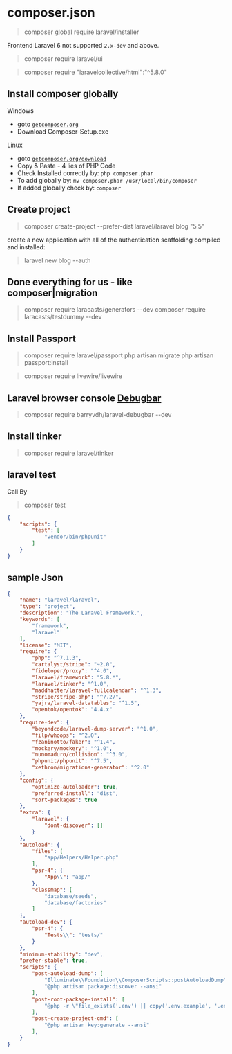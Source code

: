 # composer.json
> composer global require laravel/installer

Frontend
Laravel 6 not supported `2.x-dev` and above.
> composer require laravel/ui

> composer require "laravelcollective/html":"^5.8.0"

## Install composer globally
Windows
- goto [`getcomposer.org`](https://getcomposer.org/doc/00-intro.md#installation-windows)
- Download Composer-Setup.exe

Linux
- goto [`getcomposer.org/download`](https://getcomposer.org/download/)
- Copy & Paste - 4 lies of PHP Code
- Check Installed correctly by: `php composer.phar`
- To add globally by: `mv composer.phar /usr/local/bin/composer`
- If added globally check by: `composer`


## Create project
> composer create-project --prefer-dist laravel/laravel blog "5.5"

create a new application with all of the authentication scaffolding compiled and installed:
> laravel new blog --auth

## Done everything for us - like composer|migration
> composer require laracasts/generators --dev
> composer require laracasts/testdummy --dev

## Install Passport
> composer require laravel/passport
> php artisan migrate
> php artisan passport:install

> composer require livewire/livewire

## Laravel browser console [Debugbar](https://github.com/barryvdh/laravel-debugbar)
> composer require barryvdh/laravel-debugbar --dev

## Install tinker
> composer require laravel/tinker

## laravel test
Call By
> composer test
```json
{
    "scripts": {
        "test": [
            "vendor/bin/phpunit"
        ]
    }
}
```

## sample Json
```json
{
    "name": "laravel/laravel",
    "type": "project",
    "description": "The Laravel Framework.",
    "keywords": [
        "framework",
        "laravel"
    ],
    "license": "MIT",
    "require": {
        "php": "^7.1.3",
        "cartalyst/stripe": "~2.0",
        "fideloper/proxy": "^4.0",
        "laravel/framework": "5.8.*",
        "laravel/tinker": "^1.0",
        "maddhatter/laravel-fullcalendar": "^1.3",
        "stripe/stripe-php": "^7.27",
        "yajra/laravel-datatables": "^1.5",
        "opentok/opentok": "4.4.x"
    },
    "require-dev": {
        "beyondcode/laravel-dump-server": "^1.0",
        "filp/whoops": "^2.0",
        "fzaninotto/faker": "^1.4",
        "mockery/mockery": "^1.0",
        "nunomaduro/collision": "^3.0",
        "phpunit/phpunit": "^7.5",
        "xethron/migrations-generator": "^2.0"
    },
    "config": {
        "optimize-autoloader": true,
        "preferred-install": "dist",
        "sort-packages": true
    },
    "extra": {
        "laravel": {
            "dont-discover": []
        }
    },
    "autoload": {
        "files": [
            "app/Helpers/Helper.php"
        ],
        "psr-4": {
            "App\\": "app/"
        },
        "classmap": [
            "database/seeds",
            "database/factories"
        ]
    },
    "autoload-dev": {
        "psr-4": {
            "Tests\\": "tests/"
        }
    },
    "minimum-stability": "dev",
    "prefer-stable": true,
    "scripts": {
        "post-autoload-dump": [
            "Illuminate\\Foundation\\ComposerScripts::postAutoloadDump",
            "@php artisan package:discover --ansi"
        ],
        "post-root-package-install": [
            "@php -r \"file_exists('.env') || copy('.env.example', '.env');\""
        ],
        "post-create-project-cmd": [
            "@php artisan key:generate --ansi"
        ],
    }
}
```
